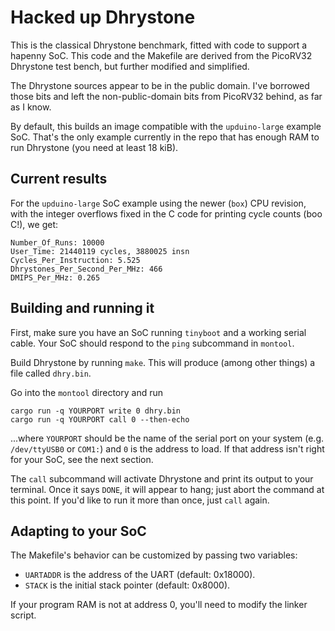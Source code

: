 # Hacked up Dhrystone

This is the classical Dhrystone benchmark, fitted with code to support a hapenny
SoC. This code and the Makefile are derived from the PicoRV32 Dhrystone test
bench, but further modified and simplified.

The Dhrystone sources appear to be in the public domain. I've borrowed those
bits and left the non-public-domain bits from PicoRV32 behind, as far as I know.

By default, this builds an image compatible with the `upduino-large` example
SoC. That's the only example currently in the repo that has enough RAM to run
Dhrystone (you need at least 18 kiB).

## Current results

For the `upduino-large` SoC example using the newer (`box`) CPU revision, with
the integer overflows fixed in the C code for printing cycle counts (boo C!), we
get:

```
Number_Of_Runs: 10000
User_Time: 21440119 cycles, 3880025 insn
Cycles_Per_Instruction: 5.525
Dhrystones_Per_Second_Per_MHz: 466
DMIPS_Per_MHz: 0.265
```


## Building and running it

First, make sure you have an SoC running `tinyboot` and a working serial cable.
Your SoC should respond to the `ping` subcommand in `montool`.

Build Dhrystone by running `make`. This will produce (among other things) a file
called `dhry.bin`.

Go into the `montool` directory and run

```
cargo run -q YOURPORT write 0 dhry.bin
cargo run -q YOURPORT call 0 --then-echo
```

...where `YOURPORT` should be the name of the serial port on your system (e.g.
`/dev/ttyUSB0` or `COM1:`) and `0` is the address to load. If that address isn't
right for your SoC, see the next section.

The `call` subcommand will activate Dhrystone and print its output to your
terminal. Once it says `DONE`, it will appear to hang; just abort the command at
this point. If you'd like to run it more than once, just `call` again.


## Adapting to your SoC

The Makefile's behavior can be customized by passing two variables:

- `UARTADDR` is the address of the UART (default: 0x18000).
- `STACK` is the initial stack pointer (default: 0x8000).

If your program RAM is not at address 0, you'll need to modify the linker
script.

